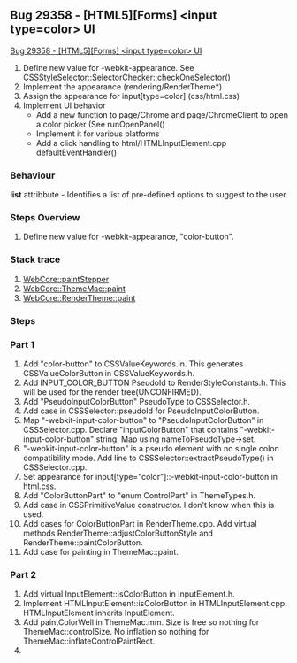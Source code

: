 ## Bug 29358 - [HTML5][Forms] &lt;input type=color&gt; UI

[Bug 29358 - [HTML5][Forms] &lt;input type=color&gt; UI](https://bugs.webkit.org/show_bug.cgi?id=29358)

1. Define new value for -webkit-appearance. See CSSStyleSelector::SelectorChecker::checkOneSelector()
2. Implement the appearance (rendering/RenderTheme*)
3. Assign the appearance for input[type=color] (css/html.css)
4. Implement UI behavior
	- Add a new function to page/Chrome and page/ChromeClient to open a color picker (See runOpenPanel()
	- Implement it for various platforms
	- Add a click handling to html/HTMLInputElement.cpp defaultEventHandler()

### Behaviour

**list** attribbute - Identifies a list of pre-defined options to suggest to the user.

### Steps Overview

1. Define new value for -webkit-appearance, "color-button". 

### Stack trace

1. [WebCore::paintStepper](http://trac.webkit.org/browser/trunk/WebCore/platform/mac/ThemeMac.mm?rev=68459#L502)
2. [WebCore::ThemeMac::paint](http://trac.webkit.org/browser/trunk/WebCore/platform/mac/ThemeMac.mm?rev=68459#L731)
3. [WebCore::RenderTheme::paint](http://trac.webkit.org/browser/trunk/WebCore/rendering/RenderTheme.cpp?rev=66577#L270)

### Steps

### Part 1

1. Add "color-button" to CSSValueKeywords.in. This generates CSSValueColorButton in CSSValueKeywords.h.
2. Add INPUT\_COLOR_BUTTON PseudoId to RenderStyleConstants.h. This will be used for the render tree(UNCONFIRMED).
3. Add "PseudoInputColorButton" PseudoType to CSSSelector.h. 
4. Add case in CSSSelector::pseudoId for PseudoInputColorButton.
5. Map "-webkit-input-color-button" to "PseudoInputColorButton" in CSSSelector.cpp. Declare "inputColorButton" that contains "-webkit-input-color-button" string. Map using nameToPseudoType->set.
6. "-webkit-input-color-button" is a pseudo element with no single colon compatibility mode. Add line to CSSSelector::extractPseudoType() in CSSSelector.cpp.
7. Set appearance for input[type="color"]::-webkit-input-color-button in html.css.
8. Add "ColorButtonPart" to "enum ControlPart" in ThemeTypes.h.
9. Add case in CSSPrimitiveValue constructor. I don't know when this is used.
10. Add cases for ColorButtonPart in RenderTheme.cpp. Add virtual methods RenderTheme::adjustColorButtonStyle and RenderTheme::paintColorButton.
11. Add case for painting in ThemeMac::paint.

### Part 2

1. Add virtual InputElement::isColorButton in InputElement.h.
2. Implement HTMLInputElement::isColorButton in HTMLInputElement.cpp. HTMLInputElement inherits InputElement.
3. Add paintColorWell in ThemeMac.mm. Size is free so nothing for ThemeMac::controlSize. No inflation so nothing for ThemeMac::inflateControlPaintRect.
4. 